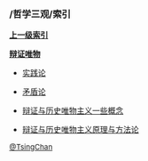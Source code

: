 ### /哲学三观/索引


**[上一级索引]()**

**[辩证唯物](/哲学三观/辩证唯物/)**

- [实践论](/哲学三观/实践论)

- [矛盾论](/哲学三观/矛盾论)

- [辩证与历史唯物主义一些概念](/哲学三观/辩证与历史唯物主义一些概念)

- [辩证与历史唯物主义原理与方法论](/哲学三观/辩证与历史唯物主义原理与方法论)


<font size=2 color='grey'> [@TsingChan](https://github.com/tsingchan) </font>

